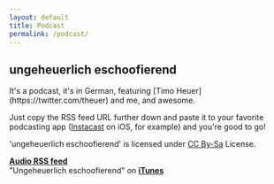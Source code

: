```yaml
---
layout: default
title: Podcast
permalink: /podcast/
---
```

<h2>ungeheuerlich eschoofierend</h2>
It's a podcast, it's in German, featuring [Timo Heuer](https://twitter.com/theuer) and me, and awesome.

Just copy the RSS feed URL further down and paste it to your favorite podcasting app ([Instacast](http://itunes.apple.com/de/app/instacast/id420368235?mt=8) on iOS, for example) and you're good to go!

'ungeheuerlich eschoofierend' is licensed under <a rel="license" href="http://creativecommons.org/licenses/by-sa/3.0/">CC By-Sa</a> License.

[**Audio RSS feed**](http://feeds.feedburner.com/ungeheuerlich_eschoofierend)  
"Ungeheuerlich eschoofierend" on [**iTunes**](http://itunes.apple.com/de/podcast/ungeheuerlich-eschoofierend/id507224771?l=en)


<br>
<script src="http://www.buzzsprout.com/5450.js" type="text/javascript" charset="utf-8"></script>
